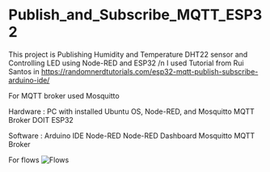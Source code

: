 # Publish_and_Subscribe_MQTT_ESP32
This project is Publishing Humidity and Temperature DHT22 sensor and Controlling LED using Node-RED and ESP32 /n
I used Tutorial from Rui Santos in https://randomnerdtutorials.com/esp32-mqtt-publish-subscribe-arduino-ide/

For MQTT broker used Mosquitto

Hardware : 
PC with installed Ubuntu OS, Node-RED, and Mosquitto MQTT Broker
DOIT ESP32

Software : 
Arduino IDE
Node-RED
Node-RED Dashboard
Mosquitto MQTT Broker

For flows 
![Flows](https://user-images.githubusercontent.com/77771888/119972578-92b55600-bfdc-11eb-9254-ec33865bea96.png)
